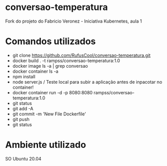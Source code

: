 # conversao-temperatura

Fork do projeto do Fabricio Veronez - Iniciativa Kubernetes, aula 1

# Comandos utilizados

- git clone https://github.com/RufusCool/conversao-temperatura.git
- docker build . -t rampss/conversao-temperatura:1.0
- docker image ls -a | grep conversao
- docker container ls -a
- npm install
- node server.js  / Teste local para subir a aplicação antes de inpacotar no container!
- docker container run -d -p 8080:8080 rampss/conversao-temperatura:1.0
- git status
- git add -A
- git commit -m 'New File Dockerfile'
- git push
- git status

# Ambiente utilizado

SO Ubuntu 20.04

